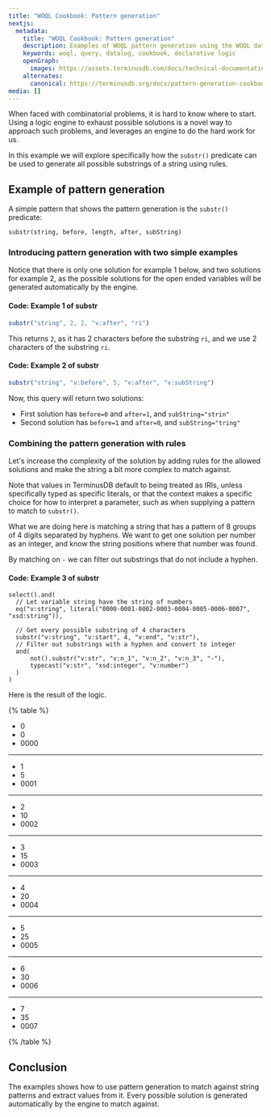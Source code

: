 ```yaml
---
title: "WOQL Cookbook: Pattern generation"
nextjs:
  metadata:
    title: "WOQL Cookbook: Pattern generation"
    description: Examples of WOQL pattern generation using the WOQL datalog substr() predicate that generates all possible solutions in a novel way
    keywords: woql, query, datalog, cookbook, declarative logic
    openGraph:
      images: https://assets.terminusdb.com/docs/technical-documentation-terminuscms-og.png
    alternates:
      canonical: https://terminusdb.org/docs/pattern-generation-cookbook/
media: []
---
```


When faced with combinatorial problems, it is hard to know where to start. Using a logic engine to exhaust possible solutions is a novel way to approach such problems, and leverages an engine to do the hard work for us.

In this example we will explore specifically how the `substr()` predicate can be used to generate all possible substrings of a string using rules.

## Example of pattern generation

A simple pattern that shows the pattern generation is the `substr()` predicate:

```woql
substr(string, before, length, after, subString)
```

### Introducing pattern generation with two simple examples

Notice that there is only one solution for example 1 below, and two solutions for example 2, as the possible solutions for the open ended variables will be generated automatically by the engine.

#### Code: Example 1 of substr

```javascript
substr("string", 2, 2, "v:after", "ri")
```

This returns `2`, as it has 2 characters before the substring `ri`, and we use 2 characters of the substring `ri`.

#### Code: Example 2 of substr

```javascript
substr("string", "v:before", 5, "v:after", "v:subString")
```

Now, this query will return two solutions:
* First solution has `before=0` and `after=1`, and `subString="strin"`
* Second solution has `before=1` and `after=0`, and `subString="tring"`



### Combining the pattern generation with rules

Let's increase the complexity of the solution by adding rules for the allowed solutions and make the string a bit more complex to match against.

Note that values in TerminusDB default to being treated as IRIs, unless specifically typed as specific literals, or that the context makes a specific choice for how to interpret a parameter, such as when supplying a pattern to match to `substr()`.

What we are doing here is matching a string that has a pattern of 8 groups of 4 digits separated by hyphens. We want to get one solution per number as an integer, and know the string positions where that number was found.

By matching on `-` we can filter out substrings that do not include a hyphen.

#### Code: Example 3 of substr

```woql
select().and(
  // Let variable string have the string of numbers
  eq("v:string", literal("0000-0001-0002-0003-0004-0005-0006-0007", "xsd:string")),

  // Get every possible substring of 4 characters
  substr("v:string", "v:start", 4, "v:end", "v:str"),
  // Filter out substrings with a hyphen and convert to integer
  and(
      not().substr("v:str", "v:n_1", "v:n_2", "v:n_3", "-"),
      typecast("v:str", "xsd:integer", "v:number")
  )
)
```

Here is the result of the logic.

{% table %}

- 0
- 0
- 0000

---

- 1
- 5
- 0001

---

- 2
- 10
- 0002

---

- 3
- 15
- 0003

---

- 4
- 20
- 0004

---

- 5
- 25
- 0005

---

- 6
- 30
- 0006

---

- 7
- 35
- 0007

{% /table %}

## Conclusion

The examples shows how to use pattern generation to match against string patterns and extract values from it. Every possible solution is generated automatically by the engine to match against.

